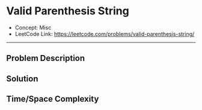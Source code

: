 # Valid Parenthesis String

- Concept: Misc
- LeetCode Link: https://leetcode.com/problems/valid-parenthesis-string/

---

## Problem Description

## Solution

## Time/Space Complexity

